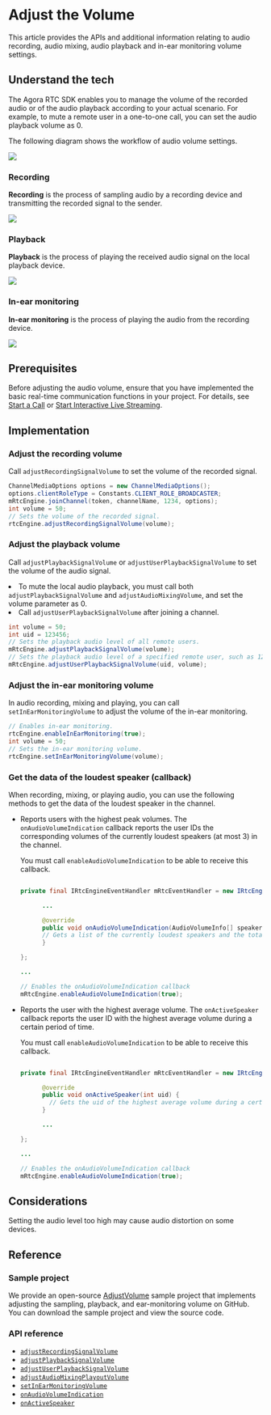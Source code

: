 # Adjust the Volume

This article provides the APIs and additional information relating to audio recording, audio mixing, audio playback and in-ear monitoring volume settings.

## Understand the tech

The Agora RTC SDK enables you to manage the volume of the recorded audio or of the audio playback according to your actual scenario. For example, to mute a remote user in a one-to-one call, you can set the audio playback volume as 0.

The following diagram shows the workflow of audio volume settings.

![](https://web-cdn.agora.io/docs-files/1578559042677)

### Recording

**Recording** is the process of sampling audio by a recording device and transmitting the recorded signal to the sender.

![](https://web-cdn.agora.io/docs-files/1578559122611)

### Playback

**Playback** is the process of playing the received audio signal on the local playback device.

![](https://web-cdn.agora.io/docs-files/1578559415146)

### In-ear monitoring

**In-ear monitoring** is the process of playing the audio from the recording device.

![](https://web-cdn.agora.io/docs-files/1578560373700)


## Prerequisites

Before adjusting the audio volume, ensure that you have implemented the basic real-time communication functions in your project. For details, see [Start a Call](start_call_android) or [Start Interactive Live Streaming](start_live_android).
## Implementation
### Adjust the recording volume

Call `adjustRecordingSignalVolume` to set the volume of the recorded signal.

```java
ChannelMediaOptions options = new ChannelMediaOptions();
options.clientRoleType = Constants.CLIENT_ROLE_BROADCASTER;
mRtcEngine.joinChannel(token, channelName, 1234, options);
int volume = 50;
// Sets the volume of the recorded signal.
rtcEngine.adjustRecordingSignalVolume(volume);
```

### Adjust the playback volume

Call `adjustPlaybackSignalVolume` or `adjustUserPlaybackSignalVolume` to set the volume of the audio signal.

<div class="alert note"><li>To mute the local audio playback, you must call both <code>adjustPlaybackSignalVolume</code> and <code>adjustAudioMixingVolume</code>, and set the volume parameter as 0.<li>Call <code>adjustUserPlaybackSignalVolume</code> after joining a channel.</li></div>


```java
int volume = 50;
int uid = 123456;
// Sets the playback audio level of all remote users.
mRtcEngine.adjustPlaybackSignalVolume(volume);
// Sets the playback audio level of a specified remote user, such as 123456.
mRtcEngine.adjustUserPlaybackSignalVolume(uid, volume);
```

### Adjust the in-ear monitoring volume

In audio recording, mixing and playing, you can call `setInEarMonitoringVolume` to adjust the volume of the in-ear monitoring.

```java
// Enables in-ear monitoring.
rtcEngine.enableInEarMonitoring(true);
int volume = 50;
// Sets the in-ear monitoring volume.
rtcEngine.setInEarMonitoringVolume(volume);
```

### Get the data of the loudest speaker (callback)

When recording, mixing, or playing audio, you can use the following methods to get the data of the loudest speaker in the channel.

- Reports users with the highest peak volumes. The `onAudioVolumeIndication` callback reports the user IDs the corresponding volumes of the currently loudest speakers (at most 3) in the channel.

	 <div class="alert note">You must call <code>enableAudioVolumeIndication</code> to be able to receive this callback.</div>


  ```java

  private final IRtcEngineEventHandler mRtcEventHandler = new IRtcEngineEventHandler() {

        ...

        @override
        public void onAudioVolumeIndication(AudioVolumeInfo[] speakers, int totalVolume) {
        // Gets a list of the currently loudest speakers and the total volume
        }

  };

  ...

  // Enables the onAudioVolumeIndication callback
  mRtcEngine.enableAudioVolumeIndication(true);
  ```

- Reports the user with the highest average volume. The `onActiveSpeaker` callback reports the user ID with the highest average volume during a certain period of time.

	 <div class="alert note">You must call <code>enableAudioVolumeIndication</code> to be able to receive this callback.</div>

  ```java

  private final IRtcEngineEventHandler mRtcEventHandler = new IRtcEngineEventHandler() {

        @override
        public void onActiveSpeaker(int uid) {
          // Gets the uid of the highest average volume during a certain period of time
        }

        ...

  };

  ...

  // Enables the onAudioVolumeIndication callback
  mRtcEngine.enableAudioVolumeIndication(true);
  ```

## Considerations

Setting the audio level too high may cause audio distortion on some devices.

## Reference

### Sample project

We provide an open-source [AdjustVolume](https://github.com/AgoraIO/API-Examples/blob/dev/3.6.200/Android/APIExample/app/src/main/java/io/agora/api/example/examples/advanced/AdjustVolume.java) sample project that implements adjusting the sampling, playback, and ear-monitoring volume on GitHub. You can download the sample project and view the source code.

### API reference

- [`adjustRecordingSignalVolume`](./API%20Reference/java/classio_1_1agora_1_1rtc_1_1_rtc_engine.html#af3747f72256eb683feadbca2b742bd05)
- [`adjustPlaybackSignalVolume`](./API%20Reference/java/classio_1_1agora_1_1rtc_1_1_rtc_engine.html#af7d7f10fc96db2febb9c2590891d071b)
- [`adjustUserPlaybackSignalVolume`](./API%20Reference/java/classio_1_1agora_1_1rtc_1_1_rtc_engine.html#aac9c5135996428d9a238fe8e66858268)
- [`adjustAudioMixingPlayoutVolume`](./API%20Reference/java/classio_1_1agora_1_1rtc_1_1_rtc_engine.html#a0308c6bc82af433ae8340e0b3cd228c9)
- [`setInEarMonitoringVolume`](./API%20Reference/java/classio_1_1agora_1_1rtc_1_1_rtc_engine.html#af71afdf140660b10c4fb0c40029c432d)
- [`onAudioVolumeIndication`](./API%20Reference/java/classio_1_1agora_1_1rtc_1_1_i_rtc_engine_event_handler.html#a4d37f2b4d569fa787bb8c0e3ae8cd424)
- [`onActiveSpeaker`](./API%20Reference/java/classio_1_1agora_1_1rtc_1_1_i_rtc_engine_event_handler.html#a895e965178d808f9d33b387ab3e50300)